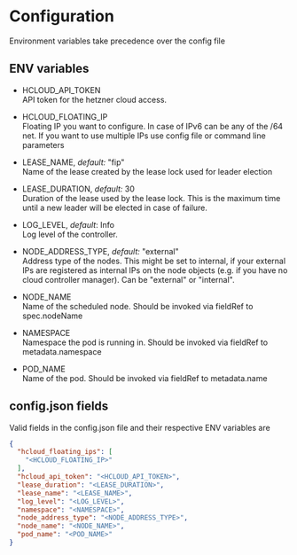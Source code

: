 # Configuration

Environment variables take precedence over the config file

## ENV variables

* HCLOUD_API_TOKEN  
API token for the hetzner cloud access.

* HCLOUD_FLOATING_IP  
Floating IP you want to configure. In case of IPv6 can be any of the /64 net. If you want to use multiple IPs use config file or command line parameters

* LEASE_NAME, *default:* "fip"  
Name of the lease created by the lease lock used for leader election

* LEASE_DURATION, *default:* 30  
Duration of the lease used by the lease lock. This is the maximum time until a new leader will be elected in case of failure.

* LOG_LEVEL, *default*: Info  
Log level of the controller.

* NODE_ADDRESS_TYPE, *default:* "external"  
Address type of the nodes. This might be set to internal, if your external IPs are  registered as internal IPs on the node objects (e.g. if you have no cloud controller manager). Can be "external" or "internal".

* NODE_NAME  
Name of the scheduled node. Should be invoked via fieldRef to spec.nodeName

* NAMESPACE  
Namespace the pod is running in. Should be invoked via fieldRef to metadata.namespace

* POD_NAME  
Name of the pod. Should be invoked via fieldRef to metadata.name

## config.json fields

Valid fields in the config.json file and their respective ENV variables are

```json
{
  "hcloud_floating_ips": [
    "<HCLOUD_FLOATING_IP>"
  ],
  "hcloud_api_token": "<HCLOUD_API_TOKEN>",
  "lease_duration": "<LEASE_DURATION>",
  "lease_name": "<LEASE_NAME>",
  "log_level": "<LOG_LEVEL>",
  "namespace": "<NAMESPACE>",
  "node_address_type": "<NODE_ADDRESS_TYPE>",
  "node_name": "<NODE_NAME>",
  "pod_name": "<POD_NAME>"
}
```
